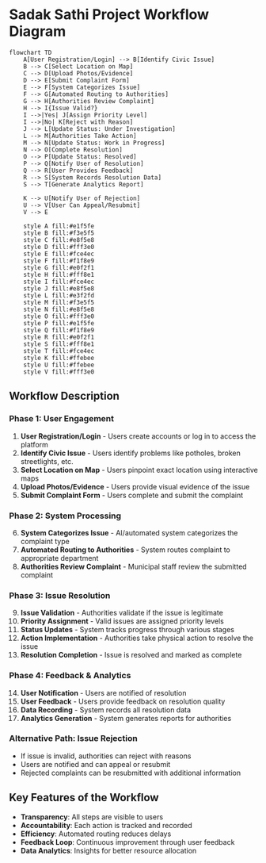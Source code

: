 # Sadak Sathi Project Workflow Diagram

```mermaid
flowchart TD
    A[User Registration/Login] --> B[Identify Civic Issue]
    B --> C[Select Location on Map]
    C --> D[Upload Photos/Evidence]
    D --> E[Submit Complaint Form]
    E --> F[System Categorizes Issue]
    F --> G[Automated Routing to Authorities]
    G --> H[Authorities Review Complaint]
    H --> I{Issue Valid?}
    I -->|Yes| J[Assign Priority Level]
    I -->|No| K[Reject with Reason]
    J --> L[Update Status: Under Investigation]
    L --> M[Authorities Take Action]
    M --> N[Update Status: Work in Progress]
    N --> O[Complete Resolution]
    O --> P[Update Status: Resolved]
    P --> Q[Notify User of Resolution]
    Q --> R[User Provides Feedback]
    R --> S[System Records Resolution Data]
    S --> T[Generate Analytics Report]
    
    K --> U[Notify User of Rejection]
    U --> V[User Can Appeal/Resubmit]
    V --> E
    
    style A fill:#e1f5fe
    style B fill:#f3e5f5
    style C fill:#e8f5e8
    style D fill:#fff3e0
    style E fill:#fce4ec
    style F fill:#f1f8e9
    style G fill:#e0f2f1
    style H fill:#fff8e1
    style I fill:#fce4ec
    style J fill:#e8f5e8
    style L fill:#e3f2fd
    style M fill:#f3e5f5
    style N fill:#e8f5e8
    style O fill:#fff3e0
    style P fill:#e1f5fe
    style Q fill:#f1f8e9
    style R fill:#e0f2f1
    style S fill:#fff8e1
    style T fill:#fce4ec
    style K fill:#ffebee
    style U fill:#ffebee
    style V fill:#fff3e0
```

## Workflow Description

### Phase 1: User Engagement
1. **User Registration/Login** - Users create accounts or log in to access the platform
2. **Identify Civic Issue** - Users identify problems like potholes, broken streetlights, etc.
3. **Select Location on Map** - Users pinpoint exact location using interactive maps
4. **Upload Photos/Evidence** - Users provide visual evidence of the issue
5. **Submit Complaint Form** - Users complete and submit the complaint

### Phase 2: System Processing
6. **System Categorizes Issue** - AI/automated system categorizes the complaint type
7. **Automated Routing to Authorities** - System routes complaint to appropriate department
8. **Authorities Review Complaint** - Municipal staff review the submitted complaint

### Phase 3: Issue Resolution
9. **Issue Validation** - Authorities validate if the issue is legitimate
10. **Priority Assignment** - Valid issues are assigned priority levels
11. **Status Updates** - System tracks progress through various stages
12. **Action Implementation** - Authorities take physical action to resolve the issue
13. **Resolution Completion** - Issue is resolved and marked as complete

### Phase 4: Feedback & Analytics
14. **User Notification** - Users are notified of resolution
15. **User Feedback** - Users provide feedback on resolution quality
16. **Data Recording** - System records all resolution data
17. **Analytics Generation** - System generates reports for authorities

### Alternative Path: Issue Rejection
- If issue is invalid, authorities can reject with reasons
- Users are notified and can appeal or resubmit
- Rejected complaints can be resubmitted with additional information

## Key Features of the Workflow

- **Transparency**: All steps are visible to users
- **Accountability**: Each action is tracked and recorded
- **Efficiency**: Automated routing reduces delays
- **Feedback Loop**: Continuous improvement through user feedback
- **Data Analytics**: Insights for better resource allocation 
